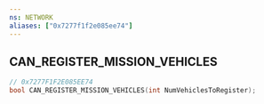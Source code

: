 ```yaml
---
ns: NETWORK
aliases: ["0x7277f1f2e085ee74"]
---
```

## CAN_REGISTER_MISSION_VEHICLES

```c
// 0x7277F1F2E085EE74
bool CAN_REGISTER_MISSION_VEHICLES(int NumVehiclesToRegister);
```
